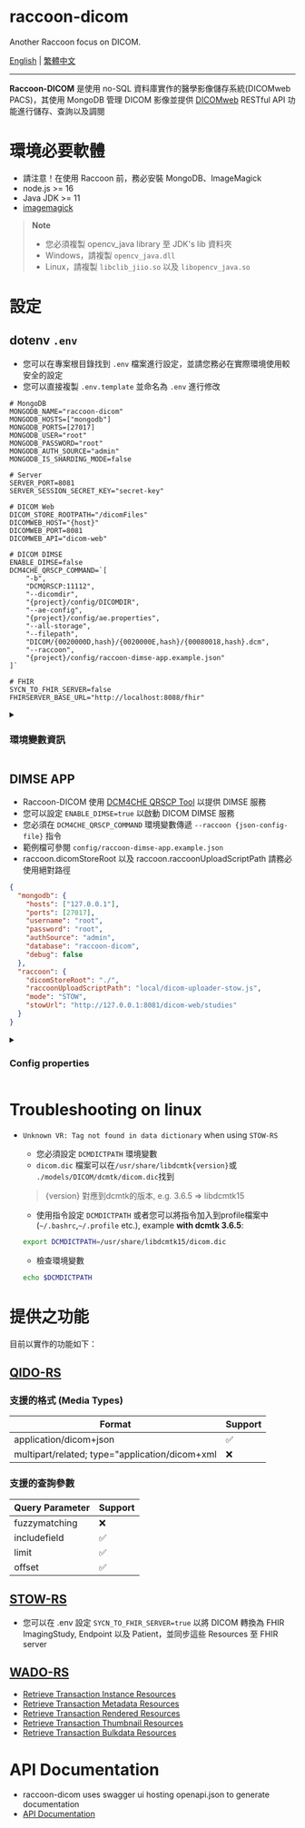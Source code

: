 # raccoon-dicom
Another Raccoon focus on DICOM.

[English](README.md) | [繁體中文](README.zh-TW.md)

---

**Raccoon-DICOM** 是使用 no-SQL 資料庫實作的醫學影像儲存系統(DICOMweb PACS)，其使用 MongoDB 管理 DICOM 影像並提供 [DICOMweb](https://www.dicomstandard.org/dicomweb/") RESTful API 功能進行儲存、查詢以及調閱


# 環境必要軟體
- 請注意！在使用 Raccoon 前，務必安裝 MongoDB、ImageMagick
- node.js >= 16
- Java JDK >= 11
- [imagemagick](https://imagemagick.org/script/download.php)

> **Note**
> - 您必須複製 opencv_java library 至 JDK's lib 資料夾
> - Windows，請複製 `opencv_java.dll`
> - Linux，請複製 `libclib_jiio.so` 以及 `libopencv_java.so`

# 設定
## dotenv `.env`
- 您可以在專案根目錄找到 `.env` 檔案進行設定，並請您務必在實際環境使用較安全的設定
- 您可以直接複製 `.env.template` 並命名為 `.env` 進行修改

```dotenv
# MongoDB
MONGODB_NAME="raccoon-dicom"
MONGODB_HOSTS=["mongodb"]
MONGODB_PORTS=[27017]
MONGODB_USER="root"
MONGODB_PASSWORD="root"
MONGODB_AUTH_SOURCE="admin"
MONGODB_IS_SHARDING_MODE=false

# Server
SERVER_PORT=8081
SERVER_SESSION_SECRET_KEY="secret-key"

# DICOM Web
DICOM_STORE_ROOTPATH="/dicomFiles"
DICOMWEB_HOST="{host}"
DICOMWEB_PORT=8081
DICOMWEB_API="dicom-web"

# DICOM DIMSE
ENABLE_DIMSE=false
DCM4CHE_QRSCP_COMMAND=`[
    "-b",
    "DCMQRSCP:11112",
    "--dicomdir",
    "{project}/config/DICOMDIR",
    "--ae-config",
    "{project}/config/ae.properties",
    "--all-storage",
    "--filepath",
    "DICOM/{0020000D,hash}/{0020000E,hash}/{00080018,hash}.dcm",
    "--raccoon",
    "{project}/config/raccoon-dimse-app.example.json"
]`

# FHIR
SYCN_TO_FHIR_SERVER=false
FHIRSERVER_BASE_URL="http://localhost:8088/fhir"

```

<details>
 <summary><h3>環境變數資訊</h3></summary>


| Field Name | Type of Value | Description |
| --- | --- | --- |
| #MongoDB | |
| MONGODB_NAME | string | MongoDB 資料庫名稱 |
| MONGODB_HOSTS | array of strings | MongoDB 伺服器運行的主機名稱或 IP 位址列表。 |
| MONGODB_PORTS | array of numbers | 對應於 MONGODB_HOSTS 中指定的 MongoDB 伺服器的連接埠號列表。 |
| MONGODB_USER | string | 連接到 MongoDB 伺服器時要使用的使用者名稱 |
| MONGODB_PASSWORD | string | 連接到 MongoDB 伺服器時要使用的密碼 |
| MONGODB_AUTH_SOURCE | string | 要進行身份驗證的 MongoDB 資料庫名稱 |
| MONGODB_IS_SHARDING_MODE | boolean | MongoDB 是否為 sharding 模式 |
|#Server | |
| SERVER_PORT | number | 伺服器運行的埠(port)號
| SERVER_SESSION_SECRET_KEY | string | 用於 session 的保密金鑰
| #DICOMweb | |
| DICOM_STORE_ROOTPATH | string | 存放 DICOM 檔案的根目錄
| DICOMWEB_HOST | string | DICOM Web 伺服器的主機名稱。用於組合 00081190 (Retrieve URL)。<br/><br/>您可以在字串中使用 {host}，它將替換為 request.headers.host
| DICOMWEB_PORT | number | DICOM Web 伺服器運行的埠(port)號。用於組合 00081190 (Retrieve URL)<br/><br/> e.g. 8088，將會產生 http://example.com:8088/dicom-web/studies
| #DIMSE | |
| ENABLE_DIMSE | boolean | 是否啟用 DICOM DIMSE 服務
| DCM4CHE_QRSCP_COMMAND | string | 啟動 DCM4CHE QRSCP 服務的命令。請參閱[dcm4che-tool-dcmqrscp](https://github.com/dcm4che/dcm4che/blob/master/dcm4che-tool/dcm4che-tool-dcmqrscp/README.md)的用法，並且您必須傳遞 `--raccoon {json-config-file}`，以讓 DCM4CHE QRSCP 與 raccoon 溝通。<br/><br/>racoon 的 DIMSE 設定請參閱 <a href="#dimse-app">DIMSE APP</a>。<br/><br/>您可以在字串中使用 {project}，它將替換為 __dirname。


</details>

## DIMSE APP
- Raccoon-DICOM 使用 [DCM4CHE QRSCP Tool](https://github.com/dcm4che/dcm4che/blob/master/dcm4che-tool/dcm4che-tool-dcmqrscp/README.md) 以提供 DIMSE 服務
- 您可以設定 `ENABLE_DIMSE=true` 以啟動 DICOM DIMSE 服務
- 您必須在 `DCM4CHE_QRSCP_COMMAND` 環境變數傳遞 `--raccoon {json-config-file}` 指令
- 範例檔可參閱 `config/raccoon-dimse-app.example.json`
- raccoon.dicomStoreRoot 以及 raccoon.raccoonUploadScriptPath 請務必使用絕對路徑

```json
{
  "mongodb": {
    "hosts": ["127.0.0.1"],
    "ports": [27017],
    "username": "root",
    "password": "root",
    "authSource": "admin",
    "database": "raccoon-dicom",
    "debug": false
  },
  "raccoon": {
    "dicomStoreRoot": "./",
    "raccoonUploadScriptPath": "local/dicom-uploader-stow.js",
    "mode": "STOW",
    "stowUrl": "http://127.0.0.1:8081/dicom-web/studies"
  }
}
```

<details>
    <summary><h3>Config properties</h3></summary>

| Field Name | Type of Value | Description |
| --- | --- | --- |
| mongodb.hosts | array of strings | MongoDB 伺服器運行的主機名稱或 IP 位址列表 |
| mongodb.ports | array of numbers | 對應於 mongodb.hosts 中 MongoDB 伺服器的埠號列表 |
| mongodb.username | string | 連接 MongoDB 伺服器時使用的使用者名稱 |
| mongodb.password | string | 連接 MongoDB 伺服器時使用的密碼 |
| mongodb.authSource | string | 用於驗證的 MongoDB 資料庫名稱 |
| mongodb.database | string | MongoDB 資料庫的名稱 |
| mongodb.debug | boolean | MongoDB 是否為 Debug 模式，用於設定 logger level |
| raccoon.dicomStoreRoot | string | Raccoon-DICOM 的根目錄，用於 C-MOVE。 <br/><br/>⚠️請使用絕對路徑|
| raccoon.raccoonUploadScriptPath | string | Raccoon-DICOM 的 DICOM 上傳腳本的路徑（即 local/dicom-uploader-stow.js 或 local/dicom-uploader.js）。 <br/><br/>⚠️請使用絕對路徑|
| raccoon.mode | string | 上傳腳本的操作模式（"STOW" 或 "LOCAL"） |
| raccoon.stowUrl | string | Raccoon-DICOM 的 STOW 端點的 URL |

</details>

# Troubleshooting on linux
- `Unknown VR: Tag not found in data dictionary` when using `STOW-RS`
    - 您必須設定 `DCMDICTPATH` 環境變數
    - `dicom.dic` 檔案可以在`/usr/share/libdcmtk{version}`或 `./models/DICOM/dcmtk/dicom.dic`找到
    > {version} 對應到dcmtk的版本, e.g. 3.6.5 => libdcmtk15

    - 使用指令設定 `DCMDICTPATH` 或者您可以將指令加入到profile檔案中(`~/.bashrc`,`~/.profile` etc.), example **with dcmtk 3.6.5**:
    ```sh
    export DCMDICTPATH=/usr/share/libdcmtk15/dicom.dic
    ```
    - 檢查環境變數
    ```sh
    echo $DCMDICTPATH
    ```

# 提供之功能
目前以實作的功能如下：
## [QIDO-RS](https://dicom.nema.org/medical/dicom/current/output/html/part18.html#sect_10.6)
### 支援的格式 (Media Types)

Format | Support |
---------|----------|
 application/dicom+json | ✅ | 
 multipart/related; type="application/dicom+xml | ❌ |

### 支援的查詢參數

Query Parameter | Support |
---------|----------|
 fuzzymatching | ❌ |
 includefield | ✅ |
 limit | ✅ |
 offset | ✅ |


## [STOW-RS](https://dicom.nema.org/medical/dicom/current/output/html/part18.html#sect_10.5)
- 您可以在 .env 設定 `SYCN_TO_FHIR_SERVER=true` 以將 DICOM 轉換為 FHIR ImagingStudy, Endpoint 以及 Patient，並同步這些 Resources 至 FHIR server
## [WADO-RS](https://dicom.nema.org/medical/dicom/current/output/html/part18.html#sect_10.4.1.1.1)
- [Retrieve Transaction Instance Resources](https://dicom.nema.org/medical/dicom/current/output/html/part18.html#table_10.4.1-1)
- [Retrieve Transaction Metadata Resources](https://dicom.nema.org/medical/dicom/current/output/html/part18.html#table_10.4.1-2)
- [Retrieve Transaction Rendered Resources](https://dicom.nema.org/medical/dicom/current/output/html/part18.html#table_10.4.1-3)
- [Retrieve Transaction Thumbnail Resources](https://dicom.nema.org/medical/dicom/current/output/html/part18.html#table_10.4.1-4)
- [Retrieve Transaction Bulkdata Resources](https://dicom.nema.org/medical/dicom/current/output/html/part18.html#table_10.4.1.5-1)


# API Documentation
- raccoon-dicom uses swagger ui hosting openapi.json to generate documentation
- [API Documentation](https://chinlinlee.github.io/raccoon-dicom/)



